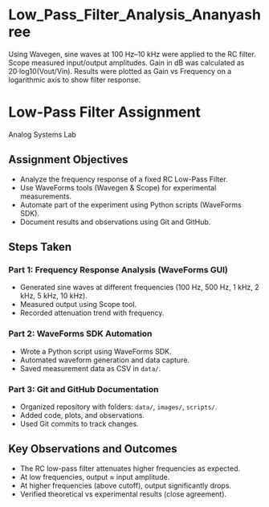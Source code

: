 # Low_Pass_Filter_Analysis_Ananyashree
Using Wavegen, sine waves at 100 Hz–10 kHz were applied to the RC filter. Scope measured input/output amplitudes. Gain in dB was calculated as 20·log10(Vout/Vin). Results were plotted as Gain vs Frequency on a logarithmic axis to show filter response.

# Low-Pass Filter Assignment
Analog Systems Lab  

## Assignment Objectives
- Analyze the frequency response of a fixed RC Low-Pass Filter.  
- Use WaveForms tools (Wavegen & Scope) for experimental measurements.  
- Automate part of the experiment using Python scripts (WaveForms SDK).  
- Document results and observations using Git and GitHub.  

## Steps Taken
### Part 1: Frequency Response Analysis (WaveForms GUI)
- Generated sine waves at different frequencies (100 Hz, 500 Hz, 1 kHz, 2 kHz, 5 kHz, 10 kHz).
- Measured output using Scope tool.
- Recorded attenuation trend with frequency.

### Part 2: WaveForms SDK Automation
- Wrote a Python script using WaveForms SDK.
- Automated waveform generation and data capture.
- Saved measurement data as CSV in `data/`.

### Part 3: Git and GitHub Documentation
- Organized repository with folders: `data/`, `images/`, `scripts/`.
- Added code, plots, and observations.
- Used Git commits to track changes.

## Key Observations and Outcomes
- The RC low-pass filter attenuates higher frequencies as expected.
- At low frequencies, output ≈ input amplitude.
- At higher frequencies (above cutoff), output significantly drops.
- Verified theoretical vs experimental results (close agreement).
